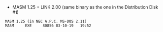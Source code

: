 * MASM 1.25 + LINK 2.00 (same binary as the one in the Distribution Disk #1)
```
MASM 1.25 (in NEC A.P.C. MS-DOS 2.11)
MASM     EXE     80856 83-10-19   19:52
```
